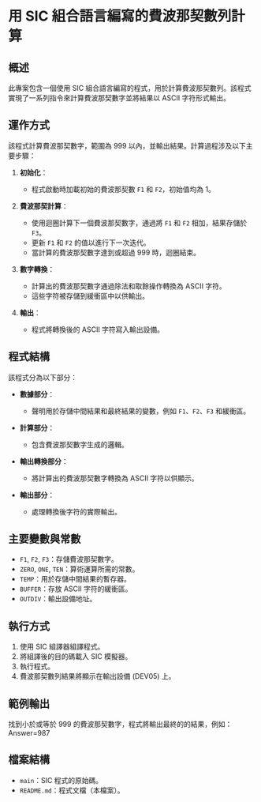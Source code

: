 # 用 SIC 組合語言編寫的費波那契數列計算

## 概述
此專案包含一個使用 SIC 組合語言編寫的程式，用於計算費波那契數列。該程式實現了一系列指令來計算費波那契數字並將結果以 ASCII 字符形式輸出。

## 運作方式
該程式計算費波那契數字，範圍為 999 以內，並輸出結果。計算過程涉及以下主要步驟：

1. **初始化**：
   - 程式啟動時加載初始的費波那契數 `F1` 和 `F2`，初始值均為 1。

2. **費波那契計算**：
   - 使用迴圈計算下一個費波那契數字，通過將 `F1` 和 `F2` 相加，結果存儲於 `F3`。
   - 更新 `F1` 和 `F2` 的值以進行下一次迭代。
   - 當計算的費波那契數字達到或超過 999 時，迴圈結束。

3. **數字轉換**：
   - 計算出的費波那契數字通過除法和取餘操作轉換為 ASCII 字符。
   - 這些字符被存儲到緩衝區中以供輸出。

4. **輸出**：
   - 程式將轉換後的 ASCII 字符寫入輸出設備。

## 程式結構
該程式分為以下部分：

- **數據部分**：
  - 聲明用於存儲中間結果和最終結果的變數，例如 `F1`、`F2`、`F3` 和緩衝區。

- **計算部分**：
  - 包含費波那契數字生成的邏輯。

- **輸出轉換部分**：
  - 將計算出的費波那契數字轉換為 ASCII 字符以供顯示。

- **輸出部分**：
  - 處理轉換後字符的實際輸出。

## 主要變數與常數
- `F1`, `F2`, `F3`：存儲費波那契數字。
- `ZERO`, `ONE`, `TEN`：算術運算所需的常數。
- `TEMP`：用於存儲中間結果的暫存器。
- `BUFFER`：存放 ASCII 字符的緩衝區。
- `OUTDIV`：輸出設備地址。

## 執行方式
1. 使用 SIC 組譯器組譯程式。
2. 將組譯後的目的碼載入 SIC 模擬器。
3. 執行程式。
4. 費波那契數列結果將顯示在輸出設備 (DEV05) 上。

## 範例輸出
找到小於或等於 999 的費波那契數字，程式將輸出最終的的結果，例如：
Answer=987

## 檔案結構
- `main`：SIC 程式的原始碼。
- `README.md`：程式文檔（本檔案）。

